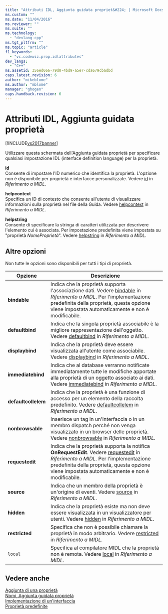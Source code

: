 ```yaml
---
title: "Attributi IDL, Aggiunta guidata propriet&#224; | Microsoft Docs"
ms.custom: ""
ms.date: "11/04/2016"
ms.reviewer: ""
ms.suite: ""
ms.technology: 
  - "devlang-cpp"
ms.tgt_pltfrm: ""
ms.topic: "article"
f1_keywords: 
  - "vc.codewiz.prop.idlattributes"
dev_langs: 
  - "C++"
ms.assetid: 356ed666-79d0-4bd9-a5e7-cda679cbadbd
caps.latest.revision: 6
author: "mikeblome"
ms.author: "mblome"
manager: "ghogen"
caps.handback.revision: 6
---
```

# Attributi IDL, Aggiunta guidata propriet&#224;
[!INCLUDE[vs2017banner](../assembler/inline/includes/vs2017banner.md)]

Utilizzare questa schermata dell'Aggiunta guidata proprietà per specificare qualsiasi impostazione IDL \(interface definition language\) per la proprietà.  
  
 **id**  
 Consente di impostare l'ID numerico che identifica la proprietà.  L'opzione non è disponibile per proprietà e interfacce personalizzate.  Vedere [id](http://msdn.microsoft.com/library/windows/desktop/aa367040) in *Riferimento a MIDL*.  
  
 **helpcontext**  
 Specifica un ID di contesto che consente all'utente di visualizzare informazioni sulla proprietà nel file della Guida.  Vedere [helpcontext](http://msdn.microsoft.com/library/windows/desktop/aa366851) in *Riferimento a MIDL*.  
  
 **helpstring**  
 Consente di specificare la stringa di caratteri utilizzata per descrivere l'elemento cui è associata.  Per impostazione predefinita viene impostata su "proprietà *NomeProprietà*". Vedere [helpstring](http://msdn.microsoft.com/library/windows/desktop/aa366856) in *Riferimento a MIDL*.  
  
## Altre opzioni  
 Non tutte le opzioni sono disponibili per tutti i tipi di proprietà.  
  
|Opzione|Descrizione|  
|-------------|-----------------|  
|**bindable**|Indica che la proprietà supporta l'associazione dati.  Vedere [bindable](http://msdn.microsoft.com/library/windows/desktop/aa366738) in *Riferimento a MIDL*.  Per l'implementazione predefinita della proprietà, questa opzione viene impostata automaticamente e non è modificabile.|  
|**defaultbind**|Indica che la singola proprietà associabile è la migliore rappresentazione dell'oggetto.  Vedere [defaultbind](http://msdn.microsoft.com/library/windows/desktop/aa366790) in *Riferimento a MIDL*.|  
|**displaybind**|Indica che la proprietà deve essere visualizzata all'utente come associabile.  Vedere [displaybind](http://msdn.microsoft.com/library/windows/desktop/aa366804) in *Riferimento a MIDL*.|  
|**immediatebind**|Indica che al database verranno notificate immediatamente tutte le modifiche apportate alla proprietà di un oggetto associato ai dati.  Vedere [immediatebind](http://msdn.microsoft.com/library/windows/desktop/aa367045) in *Riferimento a MIDL*.|  
|**defaultcollelem**|Indica che la proprietà è una funzione di accesso per un elemento della raccolta predefinito.  Vedere [defaultcollelem](http://msdn.microsoft.com/library/windows/desktop/aa366792) in *Riferimento a MIDL*.|  
|**nonbrowsable**|Inserisce un tag in un'interfaccia o in un membro dispatch perché non venga visualizzato in un browser delle proprietà.  Vedere [nonbrowsable](http://msdn.microsoft.com/library/windows/desktop/aa367117) in *Riferimento a MIDL*.|  
|**requestedit**|Indica che la proprietà supporta la notifica **OnRequestEdit**. Vedere [requestedit](http://msdn.microsoft.com/library/windows/desktop/aa367155) in *Riferimento a MIDL*.  Per l'implementazione predefinita della proprietà, questa opzione viene impostata automaticamente e non è modificabile.|  
|**source**|Indica che un membro della proprietà è un'origine di eventi.  Vedere [source](http://msdn.microsoft.com/library/windows/desktop/aa367166) in *Riferimento a MIDL*.|  
|**hidden**|Indica che la proprietà esiste ma non deve essere visualizzata in un visualizzatore per utenti.  Vedere [hidden](http://msdn.microsoft.com/library/windows/desktop/aa366861) in *Riferimento a MIDL*.|  
|**restricted**|Specifica che non è possibile chiamare la proprietà in modo arbitrario.  Vedere [restricted](http://msdn.microsoft.com/library/windows/desktop/aa367157) in *Riferimento a MIDL*.|  
|`local`|Specifica al compilatore MIDL che la proprietà non è remota.  Vedere [local](http://msdn.microsoft.com/library/windows/desktop/aa367071) in *Riferimento a MIDL*.|  
  
## Vedere anche  
 [Aggiunta di una proprietà](../ide/adding-a-property-visual-cpp.md)   
 [Nomi, Aggiunta guidata proprietà](../ide/names-add-property-wizard.md)   
 [Implementazione di un'interfaccia](../ide/implementing-an-interface-visual-cpp.md)   
 [Proprietà predefinite](../ide/stock-properties.md)